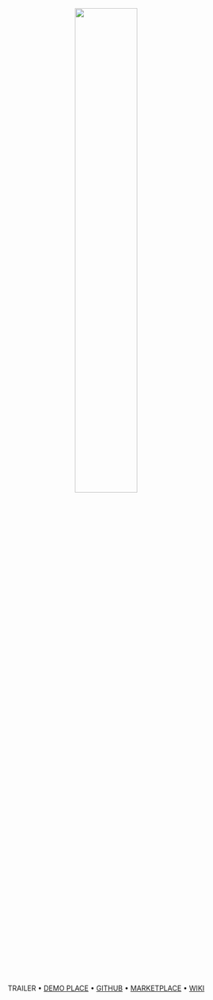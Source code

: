 <div align="center">

<img src="https://github.com/user-attachments/assets/15baedd9-06b2-46e4-a12f-a290143882a7" width="50%">

TRAILER • [DEMO PLACE](https://www.roblox.com/games/18895967110) • [GITHUB](https://github.com/RBLXMotion/Universe/tree/main/Place1/ReplicatedStorage/Universe/RoPhone) • [MARKETPLACE](https://create.roblox.com/store/asset/130170677520739) • [WIKI](https://github.com/RBLXMotion/Universe/wiki/ShinePhone-(RoPhone))

</div>
